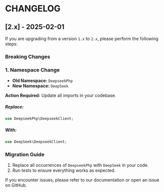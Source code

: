 # CHANGELOG

## [2.x] - 2025-02-01

If you are upgrading from a version `1.x` to `2.x`, please perform the following steps:

### Breaking Changes

### 1. Namespace Change
- **Old Namespace:** `DeepseekPhp`
- **New Namespace:** `DeepSeek`

**Action Required:**
Update all imports in your codebase.

##### Replace:
```php
use DeepseekPhp\DeepseekClient;
```

##### With:
```php
use DeepSeek\DeepseekClient;
```

### Migration Guide
1. Replace all occurrences of `DeepseekPhp` with `DeepSeek` in your code.
3. Run tests to ensure everything works as expected.

If you encounter issues, please refer to our documentation or open an issue on GitHub.

